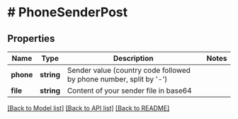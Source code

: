 # # PhoneSenderPost

## Properties

Name | Type | Description | Notes
------------ | ------------- | ------------- | -------------
**phone** | **string** | Sender value (country code followed by phone number, split by &#39;-&#39;) |
**file** | **string** | Content of your sender file in base64 |

[[Back to Model list]](../../README.md#models) [[Back to API list]](../../README.md#endpoints) [[Back to README]](../../README.md)
